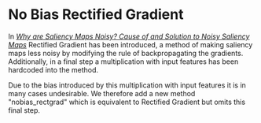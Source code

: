 # No Bias Rectified Gradient

In 
[*Why are Saliency Maps Noisy? Cause of and Solution to Noisy Saliency Maps*](https://arxiv.org/abs/1902.04893) Rectified Gradient has been introduced, a method of making saliency maps less noisy by modifying the rule of backpropagating the gradients. Additionally, in a final step a multiplication with input features has been hardcoded into the method. 

Due to the bias introduced by this multiplication with input features it is in many cases undesirable. We therefore add a new method "nobias_rectgrad" which is equivalent to Rectified Gradient but omits this final step.
